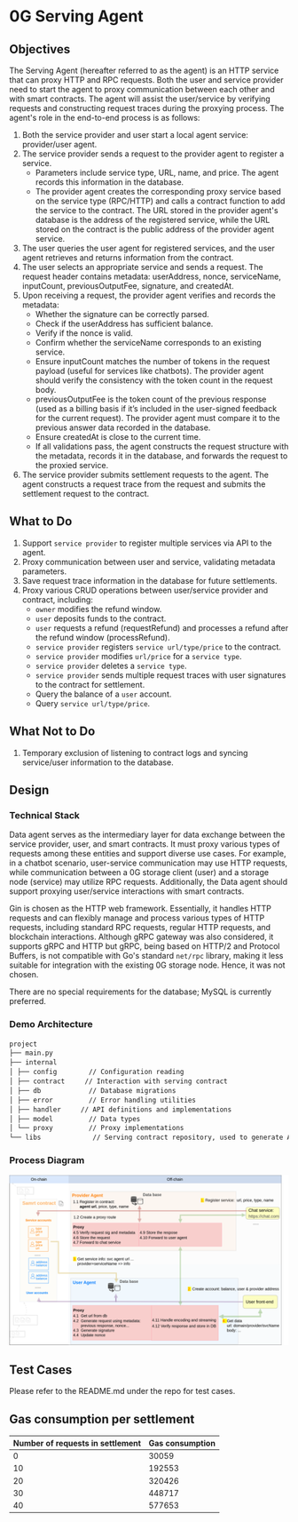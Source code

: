 # 0G Serving Agent

## Objectives

The Serving Agent (hereafter referred to as the agent) is an HTTP service that can proxy HTTP and RPC requests. Both the user and service provider need to start the agent to proxy communication between each other and with smart contracts. The agent will assist the user/service by verifying requests and constructing request traces during the proxying process. The agent's role in the end-to-end process is as follows:

1. Both the service provider and user start a local agent service: provider/user agent.
2. The service provider sends a request to the provider agent to register a service.
   - Parameters include service type, URL, name, and price. The agent records this information in the database.
   - The provider agent creates the corresponding proxy service based on the service type (RPC/HTTP) and calls a contract function to add the service to the contract. The URL stored in the provider agent's database is the address of the registered service, while the URL stored on the contract is the public address of the provider agent service.
3. The user queries the user agent for registered services, and the user agent retrieves and returns information from the contract.
4. The user selects an appropriate service and sends a request. The request header contains metadata: userAddress, nonce, serviceName, inputCount, previousOutputFee, signature, and createdAt.
5. Upon receiving a request, the provider agent verifies and records the metadata:
   - Whether the signature can be correctly parsed.
   - Check if the userAddress has sufficient balance.
   - Verify if the nonce is valid.
   - Confirm whether the serviceName corresponds to an existing service.
   - Ensure inputCount matches the number of tokens in the request payload (useful for services like chatbots). The provider agent should verify the consistency with the token count in the request body.
   - previousOutputFee is the token count of the previous response (used as a billing basis if it’s included in the user-signed feedback for the current request). The provider agent must compare it to the previous answer data recorded in the database.
   - Ensure createdAt is close to the current time.
   - If all validations pass, the agent constructs the request structure with the metadata, records it in the database, and forwards the request to the proxied service.
6. The service provider submits settlement requests to the agent. The agent constructs a request trace from the request and submits the settlement request to the contract.

## What to Do

1. Support `service provider` to register multiple services via API to the agent.
2. Proxy communication between user and service, validating metadata parameters.
3. Save request trace information in the database for future settlements.
4. Proxy various CRUD operations between user/service provider and contract, including:
   - `owner` modifies the refund window.
   - `user` deposits funds to the contract.
   - `user` requests a refund (requestRefund) and processes a refund after the refund window (processRefund).
   - `service provider` registers `service url/type/price` to the contract.
   - `service provider` modifies `url/price` for a `service type`.
   - `service provider` deletes a `service type`.
   - `service provider` sends multiple request traces with user signatures to the contract for settlement.
   - Query the balance of a `user` account.
   - Query `service url/type/price`.

## What Not to Do

1. Temporary exclusion of listening to contract logs and syncing service/user information to the database.

## Design

### Technical Stack

Data agent serves as the intermediary layer for data exchange between the service provider, user, and smart contracts. It must proxy various types of requests among these entities and support diverse use cases. For example, in a chatbot scenario, user-service communication may use HTTP requests, while communication between a 0G storage client (user) and a storage node (service) may utilize RPC requests. Additionally, the Data agent should support proxying user/service interactions with smart contracts.

Gin is chosen as the HTTP web framework. Essentially, it handles HTTP requests and can flexibly manage and process various types of HTTP requests, including standard RPC requests, regular HTTP requests, and blockchain interactions. Although gRPC gateway was also considered, it supports gRPC and HTTP but gRPC, being based on HTTP/2 and Protocol Buffers, is not compatible with Go's standard `net/rpc` library, making it less suitable for integration with the existing 0G storage node. Hence, it was not chosen.

There are no special requirements for the database; MySQL is currently preferred.

### Demo Architecture

```markdown
project
├── main.py
├── internal
│ ├── config        // Configuration reading
│ ├── contract     // Interaction with serving contract
│ ├── db            // Database migrations
│ ├── error         // Error handling utilities
│ ├── handler     // API definitions and implementations
│ ├── model         // Data types
│ └── proxy         // Proxy implementations
└── libs             // Serving contract repository, used to generate ABI files during development
```

### Process Diagram

![Process Diagram](image/0g-serving-agent.png)

## Test Cases

Please refer to the README.md under the repo for test cases.

## Gas consumption per settlement

| Number of requests in settlement | Gas consumption |
| -------------------------------- | --------------- |
| 0                                | 30059           |
| 10                               | 192553          |
| 20                               | 320426          |
| 30                               | 448717          |
| 40                               | 577653          |
